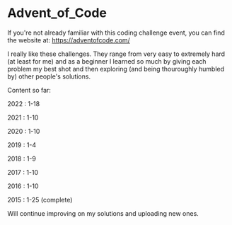 # Advent_of_Code

If you're not already familiar with this coding challenge event, you can find the website at: https://adventofcode.com/

I really like these challenges. They range from very easy to extremely hard (at least for me) and as a beginner I learned so much by giving each problem my best shot and then exploring (and being thouroughly humbled by) other people's solutions. 

Content so far:

2022 : 1-18

2021 : 1-10

2020 : 1-10

2019 : 1-4

2018 : 1-9

2017 : 1-10

2016 : 1-10

2015 : 1-25 (complete)

Will continue improving on my solutions and uploading new ones.
